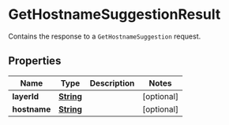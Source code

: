 

# GetHostnameSuggestionResult

Contains the response to a <code>GetHostnameSuggestion</code> request.

## Properties

| Name | Type | Description | Notes |
|------------ | ------------- | ------------- | -------------|
|**layerId** | [**String**](String.md) |  |  [optional] |
|**hostname** | [**String**](String.md) |  |  [optional] |



